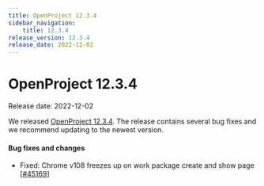 ```yaml
---
title: OpenProject 12.3.4
sidebar_navigation:
    title: 12.3.4
release_version: 12.3.4
release_date: 2022-12-02
---
```


# OpenProject 12.3.4

Release date: 2022-12-02

We released [OpenProject 12.3.4](https://community.openproject.com/versions/1613).
The release contains several bug fixes and we recommend updating to the newest version.

<!--more-->
#### Bug fixes and changes

- Fixed: Chrome v108 freezes up on work package create and show page \[[#45169](https://community.openproject.com/wp/45169)\]
